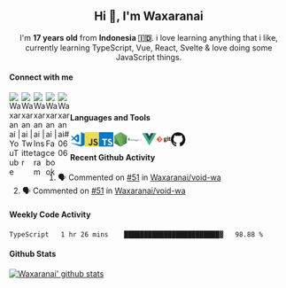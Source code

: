 <h2 align="center"> Hi 👋, I'm Waxaranai</h2>
<p align="center">I'm <b>17 years old</b> from <b>Indonesia 🇮🇩</b>. i love learning anything that i like, currently learning TypeScript, Vue, React, Svelte & love doing some JavaScript things.</p>

#### Connect with me

[<img align="left" alt="Waxaranai | YouTube" width="22px" src="https://cdn.jsdelivr.net/npm/simple-icons@v3/icons/youtube.svg" />][youtube]
[<img align="left" alt="Waxaranai | Twitter" width="22px" src="https://cdn.jsdelivr.net/npm/simple-icons@v3/icons/twitter.svg" />][twitter]
[<img align="left" alt="Waxaranai | Instagram" width="22px" src="https://cdn.jsdelivr.net/npm/simple-icons@v3/icons/instagram.svg" />][instagram]
[<img align="left" alt="Waxaranai | Facebook" width="22px" src="https://cdn.jsdelivr.net/npm/simple-icons@v3/icons/facebook.svg" />][facebook]
<img align="left" alt="Waxaranai#0606" width="22px" src="https://cdn.jsdelivr.net/npm/simple-icons@v3/icons/discord.svg" />

<br />

#### Languages and Tools

<img align="left" alt="Visual Studio Code" width="26px" src="https://raw.githubusercontent.com/github/explore/80688e429a7d4ef2fca1e82350fe8e3517d3494d/topics/visual-studio-code/visual-studio-code.png" />
<img align="left" alt="JavaScript" width="26px" src="https://raw.githubusercontent.com/github/explore/80688e429a7d4ef2fca1e82350fe8e3517d3494d/topics/javascript/javascript.png" />
<img align="left" alt="Typescript" width="26px" src="https://raw.githubusercontent.com/github/explore/78df643247d429f6cc873026c0622819ad797942/topics/typescript/typescript.png" /><img align="left" alt="Node.js" width="26px" src="https://raw.githubusercontent.com/github/explore/80688e429a7d4ef2fca1e82350fe8e3517d3494d/topics/nodejs/nodejs.png" />
<img align="left" alt="MongoDB" width="26px" src="https://raw.githubusercontent.com/github/explore/80688e429a7d4ef2fca1e82350fe8e3517d3494d/topics/mongodb/mongodb.png" />
<img align="left" alt="Vue" width="26px" src="https://raw.githubusercontent.com/github/explore/80688e429a7d4ef2fca1e82350fe8e3517d3494d/topics/vue/vue.png" />
<img align="left" alt="Git" width="26px" src="https://raw.githubusercontent.com/github/explore/80688e429a7d4ef2fca1e82350fe8e3517d3494d/topics/git/git.png" />
<img align="left" alt="GitHub" width="26px" src="https://raw.githubusercontent.com/github/explore/78df643247d429f6cc873026c0622819ad797942/topics/github/github.png" />


<br/>

#### Recent Github Activity

<!--START_SECTION:activity-->
1. 🗣 Commented on [#51](https://github.com/Waxaranai/void-wa/issues/51) in [Waxaranai/void-wa](https://github.com/Waxaranai/void-wa)
2. 🗣 Commented on [#51](https://github.com/Waxaranai/void-wa/issues/51) in [Waxaranai/void-wa](https://github.com/Waxaranai/void-wa)
<!--END_SECTION:activity-->


#### Weekly Code Activity

<!--START_SECTION:waka-->
```text
TypeScript   1 hr 26 mins    ████████████████████████▓   98.88 % 
```
<!--END_SECTION:waka-->

#### Github Stats

[![Waxaranai' github stats](https://github-readme-stats.vercel.app/api?username=waxaranai&show_icons=true&count_private=true&include_all_commits=true&hide_title=true)](https://github.com/anuraghazra/github-readme-stats)

[facebook]: https://facebook.com/waxaranai
[twitter]: https://twitter.com/Waxaranai
[youtube]: https://youtube.com/Waxaranai
[instagram]: https://instagram.com/Waxaranai
